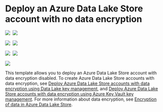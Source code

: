 # Deploy an Azure Data Lake Store account with no data encryption

<IMG SRC="https://azbotstorage.blob.core.windows.net/badges/101-data-lake-store-no-encryption/PublicLastTestDate.svg" />&nbsp;
<IMG SRC="https://azbotstorage.blob.core.windows.net/badges/101-data-lake-store-no-encryption/PublicDeployment.svg" />&nbsp;

<IMG SRC="https://azbotstorage.blob.core.windows.net/badges/101-data-lake-store-no-encryption/FairfaxLastTestDate.svg" />&nbsp;
<IMG SRC="https://azbotstorage.blob.core.windows.net/badges/101-data-lake-store-no-encryption/FairfaxDeployment.svg" />&nbsp;

<IMG SRC="https://azbotstorage.blob.core.windows.net/badges/101-data-lake-store-no-encryption/BestPracticeResult.svg" />&nbsp;
<IMG SRC="https://azbotstorage.blob.core.windows.net/badges/101-data-lake-store-no-encryption/CredScanResult.svg" />&nbsp;

<a href="https://portal.azure.com/#create/Microsoft.Template/uri/https%3A%2F%2Fraw.githubusercontent.com%2FAzure%2Fazure-quickstart-templates%2Fmaster%2F101-data-lake-store-no-encryption%2Fazuredeploy.json" target="_blank">
    <img src="http://azuredeploy.net/deploybutton.png"/>
</a>

This template allows you to deploy an Azure Data Lake Store account with data encryption disabled. To create Azure Data Lake Store accounts with data encryption, see [Deploy Azure Data Lake Store accounts with data encryption using Data Lake key management](https://azure.microsoft.com/resources/templates/101-data-lake-store-encryption-adls/), and [Deploy Azure Data Lake Store accounts with data encryption using Azure Key Vault key management](https://azure.microsoft.com/resources/templates/101-data-lake-store-encryption-key-vault/). For more information about data encryption, see [Encryption of data in Azure Data Lake Store](https://docs.microsoft.com/azure/data-lake-store/data-lake-store-encryption).
